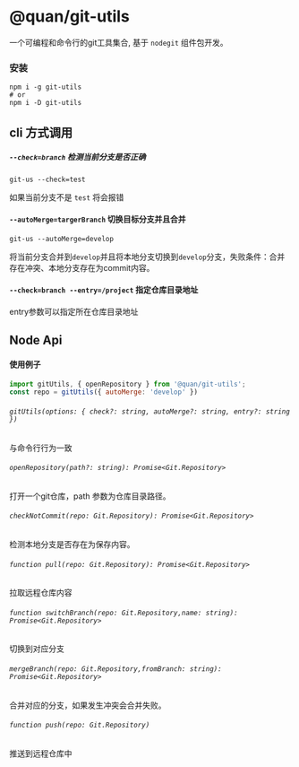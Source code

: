 # @quan/git-utils
一个可编程和命令行的git工具集合, 基于 `nodegit` 组件包开发。

### 安装
```
npm i -g git-utils
# or 
npm i -D git-utils
```

## cli 方式调用

##### `--check=branch` 检测当前分支是否正确
```
git-us --check=test
```
如果当前分支不是 `test` 将会报错


#### `--autoMerge=targerBranch` 切换目标分支并且合并
```
git-us --autoMerge=develop
```
将当前分支合并到`develop`并且将本地分支切换到`develop`分支，失败条件：合并存在冲突、本地分支存在为commit内容。

#### `--check=branch --entry=/project` 指定仓库目录地址
entry参数可以指定所在仓库目录地址

## Node Api
#### 使用例子

```javascript
import gitUtils, { openRepository } from '@quan/git-utils';
const repo = gitUtils({ autoMerge: 'develop' })
```

###### `gitUtils(options: { check?: string, autoMerge?: string, entry?: string })`
与命令行行为一致


###### `openRepository(path?: string): Promise<Git.Repository>`
打开一个git仓库，path 参数为仓库目录路径。

###### `checkNotCommit(repo: Git.Repository): Promise<Git.Repository>`
检测本地分支是否存在为保存内容。

###### `function pull(repo: Git.Repository): Promise<Git.Repository>`
拉取远程仓库内容

###### `function switchBranch(repo: Git.Repository,name: string): Promise<Git.Repository>`
切换到对应分支

###### `mergeBranch(repo: Git.Repository,fromBranch: string): Promise<Git.Repository> `
合并对应的分支，如果发生冲突会合并失败。

###### `function push(repo: Git.Repository)`
推送到远程仓库中